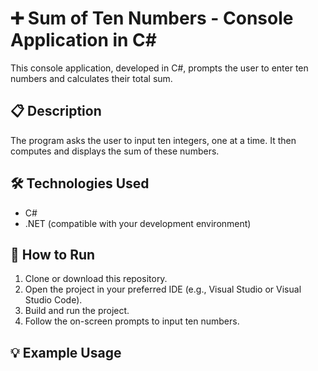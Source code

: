 # ➕ Sum of Ten Numbers - Console Application in C#

This console application, developed in C#, prompts the user to enter ten numbers and calculates their total sum.

## 📋 Description

The program asks the user to input ten integers, one at a time. It then computes and displays the sum of these numbers.

## 🛠️ Technologies Used

- C#
- .NET (compatible with your development environment)

## 🚀 How to Run

1. Clone or download this repository.
2. Open the project in your preferred IDE (e.g., Visual Studio or Visual Studio Code).
3. Build and run the project.
4. Follow the on-screen prompts to input ten numbers.

## 💡 Example Usage

